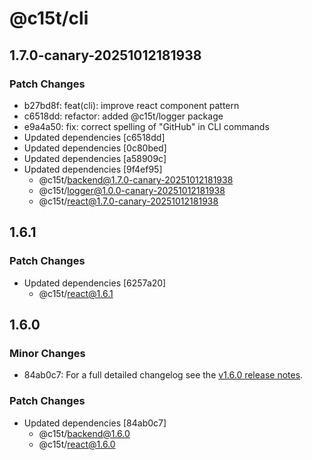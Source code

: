 # @c15t/cli

## 1.7.0-canary-20251012181938

### Patch Changes

- b27bd8f: feat(cli): improve react component pattern
- c6518dd: refactor: added @c15t/logger package
- e9a4a50: fix: correct spelling of "GitHub" in CLI commands
- Updated dependencies [c6518dd]
- Updated dependencies [0c80bed]
- Updated dependencies [a58909c]
- Updated dependencies [9f4ef95]
  - @c15t/backend@1.7.0-canary-20251012181938
  - @c15t/logger@1.0.0-canary-20251012181938
  - @c15t/react@1.7.0-canary-20251012181938

## 1.6.1

### Patch Changes

- Updated dependencies [6257a20]
  - @c15t/react@1.6.1

## 1.6.0

### Minor Changes

- 84ab0c7: For a full detailed changelog see the [v1.6.0 release notes](https://c15t.com/changelog/2025-09-08-v1.6.0).

### Patch Changes

- Updated dependencies [84ab0c7]
  - @c15t/backend@1.6.0
  - @c15t/react@1.6.0
